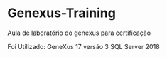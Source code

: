 # Genexus-Training
Aula de laboratório do genexus para certificação 

Foi Utilizado:
 GeneXus 17 versão 3
 SQL Server 2018
